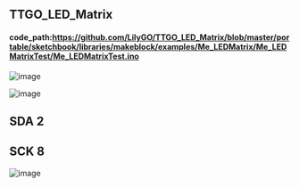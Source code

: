 ## TTGO_LED_Matrix

#### code_path:https://github.com/LilyGO/TTGO_LED_Matrix/blob/master/portable/sketchbook/libraries/makeblock/examples/Me_LEDMatrix/Me_LEDMatrixTest/Me_LEDMatrixTest.ino

![image](https://github.com/LilyGO/UNO_LED_Matrix/blob/master/image/image1.jpg)

![image](https://github.com/LilyGO/UNO_LED_Matrix/blob/master/image/image2.jpg)

## SDA 2

## SCK 8

![image](https://github.com/LilyGO/UNO_LED_Matrix/blob/master/image/image3.jpg)
